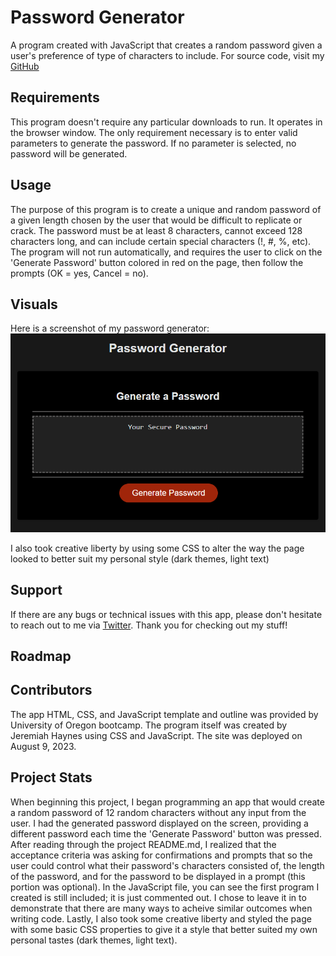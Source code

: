 # Password Generator

A program created with JavaScript that creates a random password given a user's preference of type of characters to include.
For source code, visit my [GitHub](https://github.com/dsatpm/password-generator)


## Requirements

This program doesn't require any particular downloads to run. It operates in the browser window. The only requirement necessary is to enter valid parameters to generate the password. If no parameter is selected, no password will be generated.


## Usage

The purpose of this program is to create a unique and random password of a given length chosen by the user that would be difficult to replicate or crack. The password must be at least 8 characters, cannot exceed 128 characters long, and can include certain special characters (!, #, %, etc). The program will not run automatically, and requires the user to click on the 'Generate Password' button colored in red on the page, then follow the prompts (OK = yes, Cancel = no).


## Visuals

Here is a screenshot of my password generator:
![Password Generator App](/assets/images/pword-ss.png?raw-true)

I also took creative liberty by using some CSS to alter the way the page looked to better suit my personal style (dark themes, light text)

## Support

If there are any bugs or technical issues with this app, please don't hesitate to reach out to me via [Twitter](https://twitter.com/__dsatpm). Thank you for checking out my stuff!


## Roadmap

## Contributors

The app HTML, CSS, and JavaScript template and outline was provided by University of Oregon bootcamp. The program itself was created by Jeremiah Haynes using CSS and JavaScript.
The site was deployed on August 9, 2023.


## Project Stats

When beginning this project, I began programming an app that would create a random password of 12 random characters without any input from the user. I had the generated password displayed on the screen, providing a different password each time the 'Generate Password' button was pressed. After reading through the project README.md, I realized that the acceptance criteria was asking for confirmations and prompts that so the user could control what their password's characters consisted of, the length of the password, and for the password to be displayed in a prompt (this portion was optional). In the JavaScript file, you can see the first program I created is still included; it is just commented out. I chose to leave it in to demonstrate that there are many ways to acheive similar outcomes when writing code. Lastly, I also took some creative liberty and styled the page with some basic CSS properties to give it a style that better suited my own personal tastes (dark themes, light text). 



